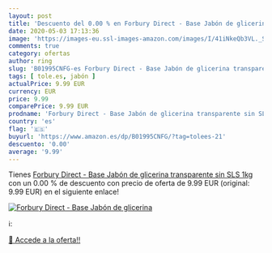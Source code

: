 ```yaml
---
layout: post
title: 'Descuento del 0.00 % en Forbury Direct - Base Jabón de glicerina'
date: 2020-05-03 17:13:36
image: 'https://images-eu.ssl-images-amazon.com/images/I/41iNkeQb3VL._SL200_.jpg'
comments: true
category: ofertas
author: ring
slug: 'B01995CNFG-es Forbury Direct - Base Jabón de glicerina transparente sin...'
tags: [ tole.es, jabón ]
actualPrice: 9.99 EUR
currency: EUR
price: 9.99
comparePrice: 9.99 EUR
prodname: 'Forbury Direct - Base Jabón de glicerina transparente sin SLS  1kg'
country: 'es'
flag: '🇪🇸'
buyurl: 'https://www.amazon.es/dp/B01995CNFG/?tag=tolees-21'
descuento: '0.00'
average: '9.99'
---
```


Tienes [Forbury Direct - Base Jabón de glicerina transparente sin SLS  1kg](https://www.amazon.es/dp/B01995CNFG/?tag=tolees-21) con un 0.00 % de descuento con precio de oferta de 9.99 EUR (original: 9.99 EUR) en el siguiente enlace!

[![Forbury Direct - Base Jabón de glicerina](https://images-eu.ssl-images-amazon.com/images/I/41iNkeQb3VL._SL200_.jpg)](https://www.amazon.es/dp/B01995CNFG/?tag=tolees-21)

ℹ️:


[🛒 Accede a la oferta!!](https://www.amazon.es/dp/B01995CNFG/?tag=tolees-21)
